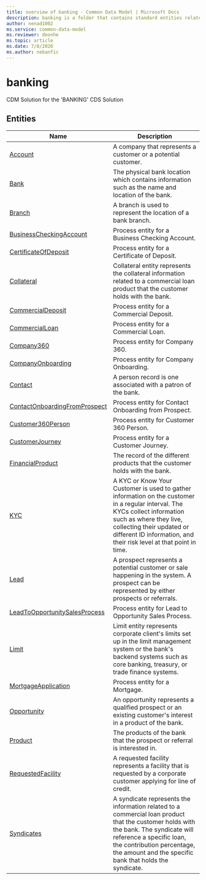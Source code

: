 ```yaml
---
title: overview of banking - Common Data Model | Microsoft Docs
description: banking is a folder that contains standard entities related to the Common Data Model.
author: nenad1002
ms.service: common-data-model
ms.reviewer: deonhe
ms.topic: article
ms.date: 7/8/2020
ms.author: nebanfic
---
```


# banking

CDM Solution for the 'BANKING' CDS Solution  

## Entities

|Name|Description|
|---|---|
|[Account](Account.md)|A company that represents a customer or a potential customer.|
|[Bank](Bank.md)|The physical bank location which contains information such as the name and location of the bank.|
|[Branch](Branch.md)|A branch is used to represent the location of a bank branch.|
|[BusinessCheckingAccount](BusinessCheckingAccount.md)|Process entity for a Business Checking Account.|
|[CertificateOfDeposit](CertificateOfDeposit.md)|Process entity for a Certificate of Deposit.|
|[Collateral](Collateral.md)|Collateral entity represents the collateral information related to a commercial loan product that the customer holds with the bank.|
|[CommercialDeposit](CommercialDeposit.md)|Process entity for a Commercial Deposit.|
|[CommercialLoan](CommercialLoan.md)|Process entity for a Commercial Loan.|
|[Company360](Company360.md)|Process entity for Company 360.|
|[CompanyOnboarding](CompanyOnboarding.md)|Process entity for Company Onboarding.|
|[Contact](Contact.md)|A person record is one associated with a patron of the bank.|
|[ContactOnboardingFromProspect](ContactOnboardingFromProspect.md)|Process entity for Contact Onboarding from Prospect.|
|[Customer360Person](Customer360Person.md)|Process entity for Customer 360 Person.|
|[CustomerJourney](CustomerJourney.md)|Process entity for a Customer Journey.|
|[FinancialProduct](FinancialProduct.md)|The record of the different products that the customer holds with the bank.|
|[KYC](KYC.md)|A KYC or Know Your Customer is used to gather information on the customer in a regular interval. The KYCs collect information such as where they live, collecting their updated or different ID information, and their risk level at that point in time.|
|[Lead](Lead.md)|A prospect represents a potential customer or sale happening in the system. A prospect can be represented by either prospects or referrals.|
|[LeadToOpportunitySalesProcess](LeadToOpportunitySalesProcess.md)|Process entity for Lead to Opportunity  Sales Process.|
|[Limit](Limit.md)|Limit entity represents corporate client's limits set up in the limit management system or the bank's backend systems such as core banking, treasury, or trade finance systems.|
|[MortgageApplication](MortgageApplication.md)|Process entity for a Mortgage.|
|[Opportunity](Opportunity.md)|An opportunity represents a qualified prospect or an existing customer's interest in a product of the bank.|
|[Product](Product.md)|The products of the bank that the prospect or referral is interested in.|
|[RequestedFacility](RequestedFacility.md)|A requested facility represents a facility that is requested by a corporate customer applying for line of credit.|
|[Syndicates](Syndicates.md)|A syndicate represents the information related to a commercial loan product that the customer holds with the bank. The syndicate will reference a specific loan, the contribution percentage, the amount and the specific bank that holds the syndicate.|
